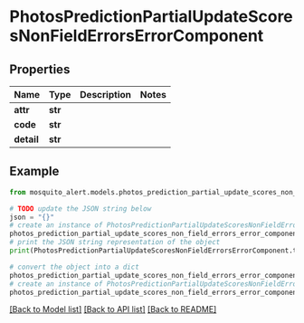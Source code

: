 # PhotosPredictionPartialUpdateScoresNonFieldErrorsErrorComponent


## Properties

Name | Type | Description | Notes
------------ | ------------- | ------------- | -------------
**attr** | **str** |  | 
**code** | **str** |  | 
**detail** | **str** |  | 

## Example

```python
from mosquito_alert.models.photos_prediction_partial_update_scores_non_field_errors_error_component import PhotosPredictionPartialUpdateScoresNonFieldErrorsErrorComponent

# TODO update the JSON string below
json = "{}"
# create an instance of PhotosPredictionPartialUpdateScoresNonFieldErrorsErrorComponent from a JSON string
photos_prediction_partial_update_scores_non_field_errors_error_component_instance = PhotosPredictionPartialUpdateScoresNonFieldErrorsErrorComponent.from_json(json)
# print the JSON string representation of the object
print(PhotosPredictionPartialUpdateScoresNonFieldErrorsErrorComponent.to_json())

# convert the object into a dict
photos_prediction_partial_update_scores_non_field_errors_error_component_dict = photos_prediction_partial_update_scores_non_field_errors_error_component_instance.to_dict()
# create an instance of PhotosPredictionPartialUpdateScoresNonFieldErrorsErrorComponent from a dict
photos_prediction_partial_update_scores_non_field_errors_error_component_from_dict = PhotosPredictionPartialUpdateScoresNonFieldErrorsErrorComponent.from_dict(photos_prediction_partial_update_scores_non_field_errors_error_component_dict)
```
[[Back to Model list]](../README.md#documentation-for-models) [[Back to API list]](../README.md#documentation-for-api-endpoints) [[Back to README]](../README.md)


